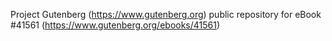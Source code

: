 Project Gutenberg (https://www.gutenberg.org) public repository for eBook #41561 (https://www.gutenberg.org/ebooks/41561)
